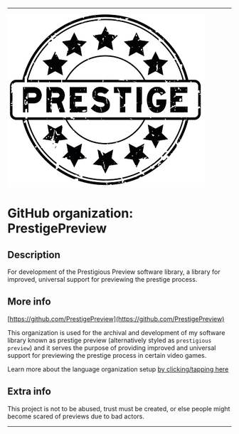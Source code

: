 
***

![Prestige.jpeg failed to load. The file may be missing or corrupt. Check the file path for errors first.](/AdditionalInfo/2/PrestigePreview/Prestige.jpeg)

# GitHub organization: PrestigePreview

## Description

For development of the Prestigious Preview software library, a library for improved, universal support for previewing the prestige process.

## More info

[https://github.com/PrestigePreview](https://github.com/PrestigePreview)

This organization is used for the archival and development of my software library known as prestige preview (alternatively styled as `prestigious preview`) and it serves the purpose of providing improved and universal support for previewing the prestige process in certain video games.

Learn more about the language organization setup [by clicking/tapping here](/AdditionalInfo/LanguageOrgs/README.md)

## Extra info

This project is not to be abused, trust must be created, or else people might become scared of previews due to bad actors.

***

